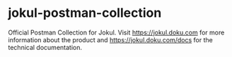 # jokul-postman-collection
Official Postman Collection for Jokul. Visit https://jokul.doku.com for more information about the product and https://jokul.doku.com/docs for the technical documentation.
